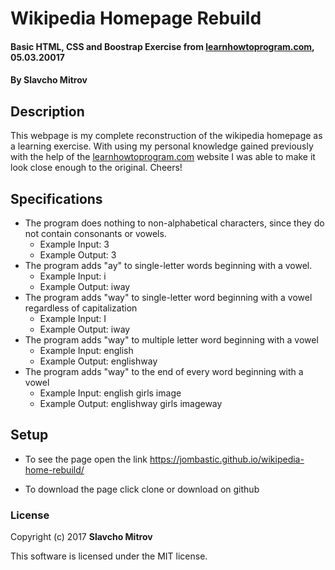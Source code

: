 # Wikipedia Homepage Rebuild

#### Basic HTML, CSS and Boostrap Exercise from [learnhowtoprogram.com](https://www.learnhowtoprogram.com), 05.03.20017

#### By Slavcho Mitrov

## Description

This webpage is my complete reconstruction of the wikipedia homepage as a learning exercise. With using my personal knowledge gained previously with the help of the [learnhowtoprogram.com](https://www.learnhowtoprogram.com) website I was able to make it look close enough to the original. Cheers!

## Specifications

* The program does nothing to non-alphabetical characters, since they do not contain consonants or vowels.
  * Example Input: 3
  * Example Output: 3
* The program adds "ay" to single-letter words beginning with a vowel.
  * Example Input: i
  * Example Output: iway
* The program adds "way" to single-letter word beginning with a vowel regardless of capitalization
  * Example Input: I
  * Example Output: iway
* The program adds "way" to multiple letter word beginning with a vowel
  * Example Input: english
  * Example Output: englishway
* The program adds "way" to the end of every word beginning with a vowel
  * Example Input: english girls image
  * Example Output: englishway girls imageway
## Setup

* To see the page open the link https://jombastic.github.io/wikipedia-home-rebuild/

* To download the page click clone or download on github

### License

Copyright (c) 2017 **Slavcho Mitrov**

This software is licensed under the MIT license.
